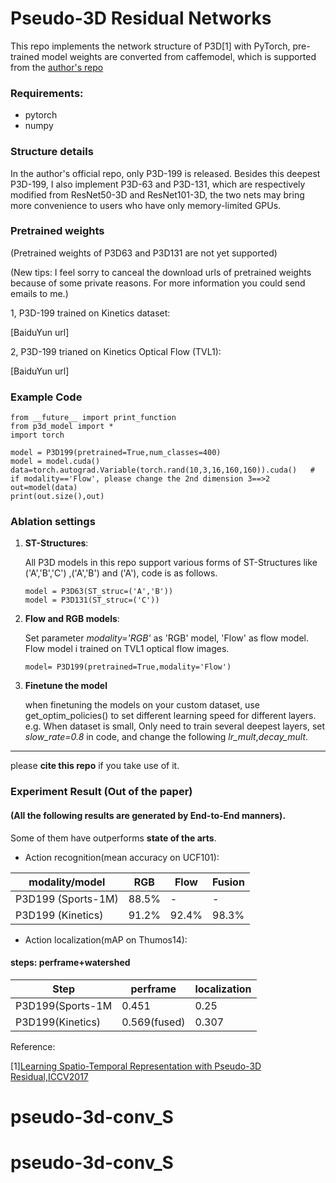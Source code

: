 # Pseudo-3D Residual Networks

This repo implements the network structure of P3D[1] with PyTorch, pre-trained model weights are converted from caffemodel, which is supported from the [author's repo](https://github.com/ZhaofanQiu/pseudo-3d-residual-networks)



### Requirements:

- pytorch
- numpy

### Structure details

In the author's official repo, only P3D-199 is released. Besides this deepest P3D-199, I also implement P3D-63 and P3D-131, which are respectively modified from ResNet50-3D and ResNet101-3D, the two nets may bring more convenience to users who have only memory-limited GPUs.


### Pretrained weights
(Pretrained weights of P3D63 and P3D131 are not yet supported) 

(New tips: I feel sorry to canceal the download urls of pretrained weights because of some private reasons. For more information you could send emails to me.)

1, P3D-199 trained on Kinetics dataset:

 [BaiduYun url]
 
2, P3D-199 trianed on Kinetics Optical Flow (TVL1):

 [BaiduYun url]


### Example Code

    from __future__ import print_function
    from p3d_model import *
    import torch
    
    model = P3D199(pretrained=True,num_classes=400)
    model = model.cuda()
    data=torch.autograd.Variable(torch.rand(10,3,16,160,160)).cuda()   # if modality=='Flow', please change the 2nd dimension 3==>2
    out=model(data)
    print(out.size(),out)
    

### Ablation settings

1. **ST-Structures**:

    All P3D models in this repo support various forms of ST-Structures like ('A','B','C') ,('A','B') and ('A'), code is as follows.

    ```
    model = P3D63(ST_struc=('A','B'))
    model = P3D131(ST_struc=('C'))
    ```
    
2. **Flow and RGB models**:
    
    Set parameter *modality='RGB'* as 'RGB' model, 'Flow' as flow model. Flow model i trained on TVL1 optical flow images.
    
    ```
    model= P3D199(pretrained=True,modality='Flow')
    ```
3. **Finetune the model**

    when finetuning the models on your custom dataset, use get_optim_policies() to set different learning speed for different layers. e.g. When dataset is small, Only need to train several deepest layers, set *slow_rate=0.8* in code, and change the following *lr_mult*,*decay_mult*. 

-----------------------------------
please **cite this repo** if you take use of it.


### Experiment Result (Out of the paper)

#### (All the following results are generated by End-to-End manners).
Some of them have outperforms **state of the arts**.
- Action recognition(mean accuracy on UCF101):
  

modality/model | RGB | Flow | Fusion
---|---|---|---
P3D199 (Sports-1M) | 88.5%| -|-
P3D199 (Kinetics) | 91.2% | 92.4%| 98.3%

- Action localization(mAP on Thumos14):
  
#### steps: perframe+watershed
Step | perframe | localization
---|---|---
P3D199(Sports-1M | 0.451 | 0.25
P3D199(Kinetics) | 0.569(fused) | 0.307



Reference:

 [1][Learning Spatio-Temporal Representation with Pseudo-3D Residual,ICCV2017](http://openaccess.thecvf.com/content_iccv_2017/html/Qiu_Learning_Spatio-Temporal_Representation_ICCV_2017_paper.html)
# pseudo-3d-conv_S
# pseudo-3d-conv_S
